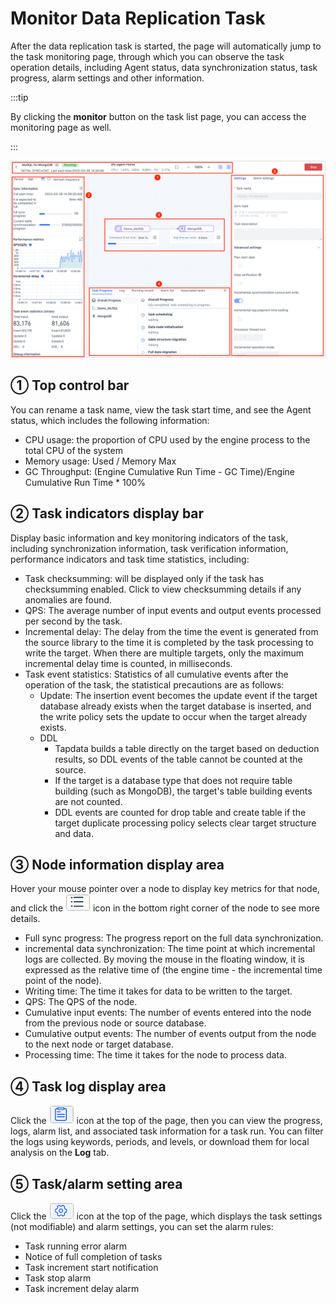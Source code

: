 # Monitor Data Replication Task

After the data replication task is started, the page will automatically jump to the task monitoring page, through which you can observe the task operation details, including Agent status, data synchronization status, task progress, alarm settings and other information.

:::tip

By clicking the **monitor** button on the task list page, you can access the monitoring page as well.

:::

![](../../images/monitor_copy_task_overview.png)



## ① Top control bar

You can rename a task name, view the task start time, and see the Agent status, which includes the following information:

* CPU usage: the proportion of CPU used by the engine process to the total CPU of the system
* Memory usage: Used / Memory Max
* GC Throughput: (Engine Cumulative Run Time - GC Time)/Engine Cumulative Run Time * 100%



## ② Task indicators display bar

Display basic information and key monitoring indicators of the task, including synchronization information, task verification information, performance indicators and task time statistics, including:

* Task checksumming: will be displayed only if the task has checksumming enabled. Click to view checksumming details if any anomalies are found.
* QPS: The average number of input events and output events processed per second by the task.
* Incremental delay: The delay from the time the event is generated from the source library to the time it is completed by the task processing to write the target. When there are multiple targets, only the maximum incremental delay time is counted, in milliseconds.
* Task event statistics: Statistics of all cumulative events after the operation of the task, the statistical precautions are as follows:
   * Update: The insertion event becomes the update event if the target database already exists when the target database is inserted, and the write policy sets the update to occur when the target already exists.
   * DDL
      * Tapdata builds a table directly on the target based on deduction results, so DDL events of the table cannot be counted at the source.
      * If the target is a database type that does not require table building (such as MongoDB), the target's table building events are not counted.
      - DDL events are counted for drop table and create table if the target duplicate processing policy selects clear target structure and data.



## ③ Node information display area

Hover your mouse pointer over a node to display key metrics for that node, and click the ![](../../images/node_more_icon.png) icon in the bottom right corner of the node to see more details.

- Full sync progress: The progress report on the full data synchronization.
- incremental data synchronization: The time point at which incremental logs are collected. By moving the mouse in the floating window, it is expressed as the relative time of (the engine time - the incremental time point of the node).
- Writing time: The time it takes for data to be written to the target.
- QPS: The QPS of the node.
- Cumulative input events: The number of events entered into the node from the previous node or source database.
- Cumulative output events: The number of events output from the node to the next node or target database.
- Processing time: The time it takes for the node to process data.



## ④ Task log display area

Click the ![](../../images/view_log_icon.png) icon at the top of the page, then you can view the progress, logs, alarm list, and associated task information for a task run. You can filter the logs using keywords, periods, and levels, or download them for local analysis on the **Log** tab.



## ⑤ Task/alarm setting area

Click the ![](../../images/task_setting_icon.png) icon at the top of the page, which displays the task settings (not modifiable) and alarm settings, you can set the alarm rules:

* Task running error alarm
* Notice of full completion of tasks
* Task increment start notification
* Task stop alarm
* Task increment delay alarm


